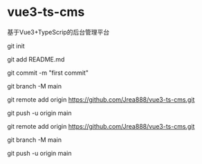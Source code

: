 # vue3-ts-cms
基于Vue3+TypeScrip的后台管理平台

git init

git add README.md

git commit -m "first commit"

git branch -M main

git remote add origin https://github.com/Jrea888/vue3-ts-cms.git

git push -u origin main

git remote add origin https://github.com/Jrea888/vue3-ts-cms.git

git branch -M main

git push -u origin main
